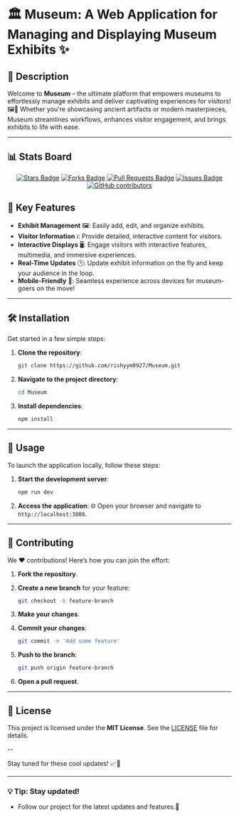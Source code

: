 # 🏛️ Museum: A Web Application for Managing and Displaying Museum Exhibits ✨

## 📜 Description

Welcome to **Museum** – the ultimate platform that empowers museums to effortlessly manage exhibits and deliver captivating experiences for visitors! 🖼️🎨 Whether you're showcasing ancient artifacts or modern masterpieces, Museum streamlines workflows, enhances visitor engagement, and brings exhibits to life with ease.

---

## 📊 Stats Board

<div align="center">
  <a href="https://github.com/anki2003ta/Museum/stargazers"><img src="https://img.shields.io/github/stars/anki2003ta/Museum" alt="Stars Badge"/></a>
  <a href="https://github.com/anki2003ta/Museum/network/members"><img src="https://img.shields.io/github/forks/anki2003ta/Museum" alt="Forks Badge"/></a>
  <a href="https://github.com/anki2003ta/Museum/pulls"><img src="https://img.shields.io/github/issues-pr/anki2003ta/Museum" alt="Pull Requests Badge"/></a>
  <a href="https://github.com/anki2003ta/Museum/issues"><img src="https://img.shields.io/github/issues/anki2003ta/Museum" alt="Issues Badge"/></a>
  <a href="https://github.com/anki2003ta/Museum/graphs/contributors"><img alt="GitHub contributors" src="https://img.shields.io/github/contributors/anki2003ta/Museum?color=2b9348"></a>
</div>

## 🔑 Key Features

- **Exhibit Management** 🖼️: Easily add, edit, and organize exhibits.
- **Visitor Information** ℹ️: Provide detailed, interactive content for visitors.
- **Interactive Displays** 🖥️: Engage visitors with interactive features, multimedia, and immersive experiences.
- **Real-Time Updates** 🕒: Update exhibit information on the fly and keep your audience in the loop.
- **Mobile-Friendly** 📱: Seamless experience across devices for museum-goers on the move!

---

## 🛠️ Installation

Get started in a few simple steps:

1. **Clone the repository**:

    ```bash
    git clone https://github.com/rishyym0927/Museum.git
    ```

2. **Navigate to the project directory**:

    ```bash
    cd Museum
    ```

3. **Install dependencies**:

    ```bash
    npm install
    ```

---

## 🚀 Usage

To launch the application locally, follow these steps:

1. **Start the development server**:

    ```bash
    npm run dev
    ```

2. **Access the application**: 🌐 Open your browser and navigate to `http://localhost:3000`.

---

## 👥 Contributing

We ❤️ contributions! Here’s how you can join the effort:

1. **Fork the repository**.
2. **Create a new branch** for your feature:

    ```bash
    git checkout -b feature-branch
    ```

3. **Make your changes**.
4. **Commit your changes**:

    ```bash
    git commit -m 'Add some feature'
    ```

5. **Push to the branch**:

    ```bash
    git push origin feature-branch
    ```

6. **Open a pull request**.

---

## 📝 License

This project is licensed under the **MIT License**. See the [LICENSE](LICENSE) file for details.

--

Stay tuned for these cool updates! 📈👀

---


### 💡 Tip: Stay updated!

- Follow our project for the latest updates and features.💬
